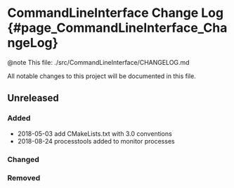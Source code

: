 # CommandLineInterface Change Log {#page_CommandLineInterface_ChangeLog}

@note This file: ./src/CommandLineInterface/CHANGELOG.md

All notable changes to this project will be documented in this file.

## Unreleased

### Added

- 2018-05-03 add CMakeLists.txt with 3.0 conventions
- 2018-08-24 processtools added to monitor processes

### Changed

### Removed
